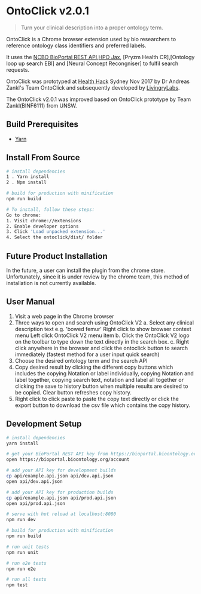 # OntoClick v2.0.1

> Turn your clinical description into a proper ontology term.

OntoClick is a Chrome browser extension used by bio researchers to reference ontology class identifiers and preferred labels.

It uses the [NCBO BioPortal REST API](http://bioportal.bioontology.org/),[HPO Jax](), [Pryzm Health CR],[Ontology loop up search EBI] and [Neural Concept Recongniser] to fulfil search requests.

OntoClick was prototyped at [Health Hack](https://www.healthhack.com.au/) Sydney Nov 2017 by Dr Andreas Zankl's Team OntoClick and subsequently developed by [LivingryLabs](https://www.livingrylabs.net/). 

The OntoClick v2.0.1 was improved based on OntoClick prototype by Team Zankl(BINF6111) from UNSW.


## Build Prerequisites

* [Yarn](https://yarnpkg.com/en/docs/install)


## Install From Source
``` bash
# install dependencies
1 . Yarn install
2 . Npm install

# build for production with minification
npm run build

# To install, follow these steps:
Go to chrome:
1. Visit chrome://extensions
2. Enable developer options 
3. Click 'Load unpacked extension...'
4. Select the ontoclick/dist/ folder
```

## Future Product Installation
In the future, a user can install the plugin from the chrome store. Unfortunately, since it is under review by the chrome team, this method of installation is not currently available. 

## User Manual
1. Visit a web page in the Chrome browser
2. Three ways to open and search using OntoClick V2
    a. Select any clinical description text e.g. 'bowed femur'
       Right click to show browser context menu
       Left click OntoClick V2 menu item
    b. Click the OntoClick V2 logo on the toolbar to type down the text directly in the search box.
    c. Right click anywhere in the browser and click the ontoclick button to search immediately (fastest method for a user input quick search)
3. Choose the desired ontology term and the search API
4. Copy desired result by clicking the different copy buttons which includes the copying Notation or label individually, copying Notation and label together,   copying search text, notation and label all together or clicking the save to history button when multiple results are desired to be copied. Clear button refreshes copy history.
5. Right click to click paste to paste the copy text directly or click the export button to download the csv file which contains the copy history.


## Development Setup

``` bash
# install dependencies
yarn install

# get your BioPortal REST API key from https://bioportal.bioontology.org/account
open https://bioportal.bioontology.org/account

# add your API key for development builds
cp api/example.api.json api/dev.api.json
open api/dev.api.json

# add your API key for production builds
cp api/example.api.json api/prod.api.json
open api/prod.api.json

# serve with hot reload at localhost:8080
npm run dev

# build for production with minification
npm run build

# run unit tests
npm run unit

# run e2e tests
npm run e2e

# run all tests
npm test
```
